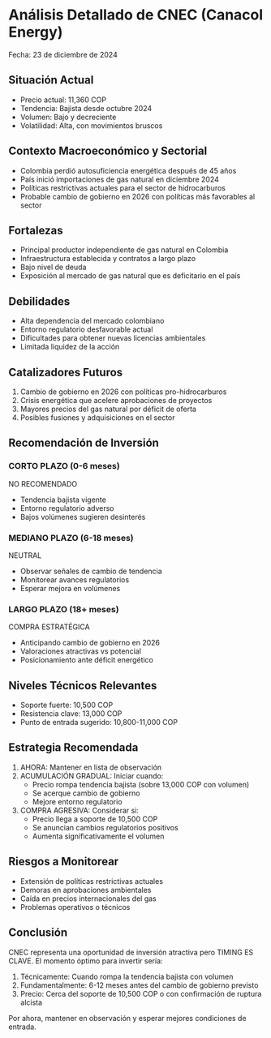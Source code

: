 # Análisis Detallado de CNEC (Canacol Energy)

Fecha: 23 de diciembre de 2024

## Situación Actual

- Precio actual: 11,360 COP
- Tendencia: Bajista desde octubre 2024
- Volumen: Bajo y decreciente
- Volatilidad: Alta, con movimientos bruscos

## Contexto Macroeconómico y Sectorial

- Colombia perdió autosuficiencia energética después de 45 años
- País inició importaciones de gas natural en diciembre 2024
- Políticas restrictivas actuales para el sector de hidrocarburos
- Probable cambio de gobierno en 2026 con políticas más favorables al sector

## Fortalezas

- Principal productor independiente de gas natural en Colombia
- Infraestructura establecida y contratos a largo plazo
- Bajo nivel de deuda
- Exposición al mercado de gas natural que es deficitario en el país

## Debilidades

- Alta dependencia del mercado colombiano
- Entorno regulatorio desfavorable actual
- Dificultades para obtener nuevas licencias ambientales
- Limitada liquidez de la acción

## Catalizadores Futuros

1. Cambio de gobierno en 2026 con políticas pro-hidrocarburos
2. Crisis energética que acelere aprobaciones de proyectos
3. Mayores precios del gas natural por déficit de oferta
4. Posibles fusiones y adquisiciones en el sector

## Recomendación de Inversión

### CORTO PLAZO (0-6 meses)

NO RECOMENDADO

- Tendencia bajista vigente
- Entorno regulatorio adverso
- Bajos volúmenes sugieren desinterés

### MEDIANO PLAZO (6-18 meses)

NEUTRAL

- Observar señales de cambio de tendencia
- Monitorear avances regulatorios
- Esperar mejora en volúmenes

### LARGO PLAZO (18+ meses)

COMPRA ESTRATÉGICA

- Anticipando cambio de gobierno en 2026
- Valoraciones atractivas vs potencial
- Posicionamiento ante déficit energético

## Niveles Técnicos Relevantes

- Soporte fuerte: 10,500 COP
- Resistencia clave: 13,000 COP
- Punto de entrada sugerido: 10,800-11,000 COP

## Estrategia Recomendada

1. AHORA: Mantener en lista de observación
2. ACUMULACIÓN GRADUAL: Iniciar cuando:
   - Precio rompa tendencia bajista (sobre 13,000 COP con volumen)
   - Se acerque cambio de gobierno
   - Mejore entorno regulatorio
3. COMPRA AGRESIVA: Considerar si:
   - Precio llega a soporte de 10,500 COP
   - Se anuncian cambios regulatorios positivos
   - Aumenta significativamente el volumen

## Riesgos a Monitorear

- Extensión de políticas restrictivas actuales
- Demoras en aprobaciones ambientales
- Caída en precios internacionales del gas
- Problemas operativos o técnicos

## Conclusión

CNEC representa una oportunidad de inversión atractiva pero TIMING ES CLAVE. El momento óptimo para invertir sería:

1. Técnicamente: Cuando rompa la tendencia bajista con volumen
2. Fundamentalmente: 6-12 meses antes del cambio de gobierno previsto
3. Precio: Cerca del soporte de 10,500 COP o con confirmación de ruptura alcista

Por ahora, mantener en observación y esperar mejores condiciones de entrada.
